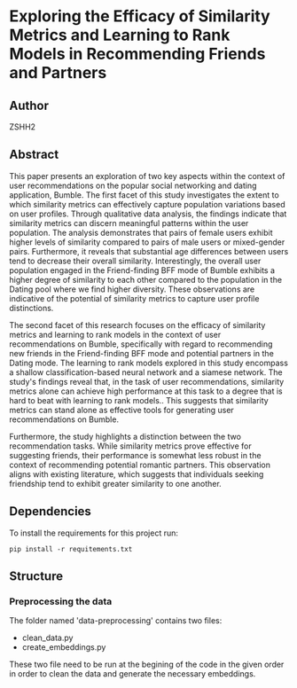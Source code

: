 # Exploring the Efficacy of Similarity Metrics and Learning to Rank Models in Recommending Friends and Partners 

## Author

ZSHH2

## Abstract

This paper presents an exploration of two key aspects within the context of user recommendations on the popular social networking and dating application, Bumble. The first facet of this study investigates the extent to which similarity metrics can effectively capture population variations based on user profiles. Through qualitative data analysis, the findings indicate that similarity metrics can discern meaningful patterns within the user population. The analysis demonstrates that pairs of female users exhibit higher levels of similarity compared to pairs of male users or mixed-gender pairs. Furthermore, it reveals that substantial age differences between users tend to decrease their overall similarity. Interestingly, the overall user population engaged in the Friend-finding BFF mode of Bumble exhibits a higher degree of similarity to each other compared to the population in the Dating pool where we find higher diversity. These observations are indicative of the potential of similarity metrics to capture user profile distinctions.

The second facet of this research focuses on the efficacy of similarity metrics and learning to rank models in the context of user recommendations on Bumble, specifically with regard to recommending new friends in the Friend-finding BFF mode and potential partners in the Dating mode. The learning to rank models explored in this study encompass a shallow classification-based neural network and a siamese network. The study's findings reveal that, in the task of user recommendations, similarity metrics alone can achieve high performance at this task to a degree that is hard to beat with learning to rank models.. This suggests that similarity metrics can stand alone as effective tools for generating user recommendations on Bumble.

Furthermore, the study highlights a distinction between the two recommendation tasks. While similarity metrics prove effective for suggesting friends, their performance is somewhat less robust in the context of recommending potential romantic partners. This observation aligns with existing literature, which suggests that individuals seeking friendship tend to exhibit greater similarity to one another. 

## Dependencies

To install the requirements for this project run:

```
pip install -r requitements.txt

```

## Structure

### Preprocessing the data

The folder named 'data-preprocessing' contains two files:
* clean_data.py
* create_embeddings.py

These two file need to be run at the begining of the code in the given order in order to clean the data and generate the necessary embeddings. 



